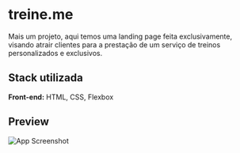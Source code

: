 # treine.me

Mais um projeto, aqui temos uma landing page feita exclusivamente, visando atrair clientes para a prestação de um serviço de treinos personalizados e exclusivos.

## Stack utilizada

**Front-end:** HTML, CSS, Flexbox


## Preview

![App Screenshot](https://i.imgur.com/I7xFkNK.png)